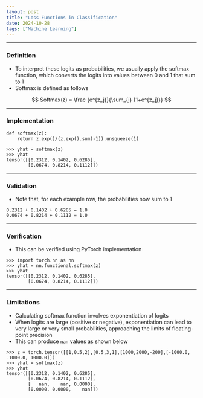 ```yaml
---
layout: post
title: "Loss Functions in Classification"
date: 2024-10-28
tags: ["Machine Learning"]
---
```



---
### Definition
- To interpret these logits as probabilities, we usually apply the softmax function, which converts the logits into values between 0 and 1 that sum to 1
- Softmax is defined as follows

$$ Softmax(z) = \frac {e^{z_j}}{\sum_{j} {1+e^{z_j}}} $$

---
### Implementation
```
def softmax(z):
    return z.exp()/(z.exp().sum(-1)).unsqueeze(1)

>>> yhat = softmax(z)
>>> yhat
tensor([[0.2312, 0.1402, 0.6285],
        [0.0674, 0.8214, 0.1112]])
```

---
### Validation
- Note that, for each example row, the probabilities now sum to 1

```
0.2312 + 0.1402 + 0.6285 = 1.0
0.0674 + 0.8214 + 0.1112 = 1.0
```

---
### Verification
- This can be verified using PyTorch implementation

```
>>> import torch.nn as nn
>>> yhat = nn.functional.softmax(z)
>>> yhat
tensor([[0.2312, 0.1402, 0.6285],
        [0.0674, 0.8214, 0.1112]])
```

---
### Limitations

- Calculating softmax function involves exponentiation of logits
- When logits are large (positive or negative), exponentiation can lead to very large or very small probabilities, approaching the limits of floating-point precision
- This can produce `nan` values as shown below

```
>>> z = torch.tensor([[1,0.5,2],[0.5,3,1],[1000,2000,-200],[-1000.0, -1000.0, 1000.0]])
>>> yhat = softmax(z)
>>> yhat
tensor([[0.2312, 0.1402, 0.6285],
        [0.0674, 0.8214, 0.1112],
        [   nan,    nan, 0.0000],
        [0.0000, 0.0000,    nan]])
```